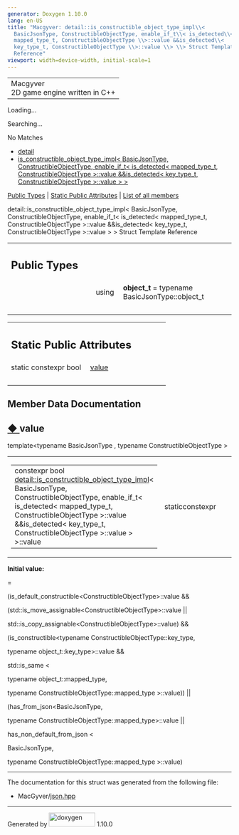 ```yaml
---
generator: Doxygen 1.10.0
lang: en-US
title: "Macgyver: detail::is_constructible_object_type_impl\\<
  BasicJsonType, ConstructibleObjectType, enable_if_t\\< is_detected\\<
  mapped_type_t, ConstructibleObjectType \\>::value &&is_detected\\<
  key_type_t, ConstructibleObjectType \\>::value \\> \\> Struct Template
  Reference"
viewport: width=device-width, initial-scale=1
---
```


<div id="top">

<div id="titlearea">

<table data-cellspacing="0" data-cellpadding="0">
<colgroup>
<col style="width: 100%" />
</colgroup>
<tbody>
<tr id="projectrow" class="odd">
<td id="projectalign"><div id="projectname">
Macgyver
</div>
<div id="projectbrief">
2D game engine written in C++
</div></td>
</tr>
</tbody>
</table>

</div>

<div id="main-nav">

</div>

<div id="MSearchSelectWindow"
onmouseover="return searchBox.OnSearchSelectShow()"
onmouseout="return searchBox.OnSearchSelectHide()"
onkeydown="return searchBox.OnSearchSelectKey(event)">

</div>

<div id="MSearchResultsWindow">

<div id="MSearchResults">

<div class="SRPage">

<div id="SRIndex">

<div id="SRResults">

</div>

<div id="Loading" class="SRStatus">

Loading...

</div>

<div id="Searching" class="SRStatus">

Searching...

</div>

<div id="NoMatches" class="SRStatus">

No Matches

</div>

</div>

</div>

</div>

</div>

<div id="nav-path" class="navpath">

- <a href="namespacedetail.html" class="el">detail</a>
- <a
  href="structdetail_1_1is__constructible__object__type__impl_3_01_basic_json_type_00_01_constructible_oe3af2486927b63ecadb7a7d2ea385f2a.html"
  class="el">is_constructible_object_type_impl&lt; BasicJsonType,
  ConstructibleObjectType, enable_if_t&lt; is_detected&lt; mapped_type_t,
  ConstructibleObjectType &gt;::value &amp;&amp;is_detected&lt;
  key_type_t, ConstructibleObjectType &gt;::value &gt; &gt;</a>

</div>

</div>

<div class="header">

<div class="summary">

[Public Types](#pub-types) \| [Static Public
Attributes](#pub-static-attribs) \| [List of all
members](structdetail_1_1is__constructible__object__type__impl_3_01_basic_json_type_00_01_constructible_o47d3f1d858163de67321be81dde3c5a8.html)

</div>

<div class="headertitle">

<div class="title">

detail::is_constructible_object_type_impl\< BasicJsonType,
ConstructibleObjectType, enable_if_t\< is_detected\< mapped_type_t,
ConstructibleObjectType \>::value &&is_detected\< key_type_t,
ConstructibleObjectType \>::value \> \> Struct Template Reference

</div>

</div>

</div>

<div class="contents">

<table class="memberdecls">
<colgroup>
<col style="width: 50%" />
<col style="width: 50%" />
</colgroup>
<tbody>
<tr class="odd heading">
<td colspan="2"><h2 id="public-types" class="groupheader"><span
id="pub-types"></span> Public Types</h2></td>
</tr>
<tr id="r_a4d2f18ba45ed33ff1e6f7be379ec3ecb"
class="even memitem:a4d2f18ba45ed33ff1e6f7be379ec3ecb">
<td class="memItemLeft" style="text-align: right;"
data-valign="top"><span id="a4d2f18ba45ed33ff1e6f7be379ec3ecb"></span>
using </td>
<td class="memItemRight" data-valign="bottom"><strong>object_t</strong>
= typename BasicJsonType::object_t</td>
</tr>
<tr class="odd separator:a4d2f18ba45ed33ff1e6f7be379ec3ecb">
<td colspan="2" class="memSeparator"> </td>
</tr>
</tbody>
</table>

<table class="memberdecls">
<colgroup>
<col style="width: 50%" />
<col style="width: 50%" />
</colgroup>
<tbody>
<tr class="odd heading">
<td colspan="2"><h2 id="static-public-attributes"
class="groupheader"><span id="pub-static-attribs"></span> Static Public
Attributes</h2></td>
</tr>
<tr id="r_ab3313b72e45caf312e3464d32fff3e67"
class="even memitem:ab3313b72e45caf312e3464d32fff3e67">
<td class="memItemLeft" style="text-align: right;"
data-valign="top">static constexpr bool </td>
<td class="memItemRight" data-valign="bottom"><a
href="#ab3313b72e45caf312e3464d32fff3e67" class="el">value</a></td>
</tr>
<tr class="odd separator:ab3313b72e45caf312e3464d32fff3e67">
<td colspan="2" class="memSeparator"> </td>
</tr>
</tbody>
</table>

## Member Data Documentation

<span id="ab3313b72e45caf312e3464d32fff3e67"></span>

## <span class="permalink">[◆ ](#ab3313b72e45caf312e3464d32fff3e67)</span>value

<div class="memitem">

<div class="memproto">

<div class="memtemplate">

template\<typename BasicJsonType , typename ConstructibleObjectType \>

</div>

<table class="mlabels">
<colgroup>
<col style="width: 50%" />
<col style="width: 50%" />
</colgroup>
<tbody>
<tr class="odd">
<td class="mlabels-left"><table class="memname">
<tbody>
<tr class="odd">
<td class="memname">constexpr bool <a
href="structdetail_1_1is__constructible__object__type__impl.html"
class="el">detail::is_constructible_object_type_impl</a>&lt;
BasicJsonType, ConstructibleObjectType, enable_if_t&lt; is_detected&lt;
mapped_type_t, ConstructibleObjectType &gt;::value
&amp;&amp;is_detected&lt; key_type_t, ConstructibleObjectType
&gt;::value &gt; &gt;::value</td>
</tr>
</tbody>
</table></td>
<td class="mlabels-right"><span class="mlabels"><span
class="mlabel">static</span><span
class="mlabel">constexpr</span></span></td>
</tr>
</tbody>
</table>

</div>

<div class="memdoc">

**Initial value:**

<div class="fragment">

<div class="line">

=

</div>

<div class="line">

(is_default_constructible\<ConstructibleObjectType\>::value &&

</div>

<div class="line">

(std::is_move_assignable\<ConstructibleObjectType\>::value \|\|

</div>

<div class="line">

std::is_copy_assignable\<ConstructibleObjectType\>::value) &&

</div>

<div class="line">

(is_constructible\<<span class="keyword">typename</span>
ConstructibleObjectType::key_type,

</div>

<div class="line">

<span class="keyword">typename</span> object_t::key_type\>::value &&

</div>

<div class="line">

std::is_same \<

</div>

<div class="line">

<span class="keyword">typename</span> object_t::mapped_type,

</div>

<div class="line">

<span class="keyword">typename</span>
ConstructibleObjectType::mapped_type \>::value)) \|\|

</div>

<div class="line">

(has_from_json\<BasicJsonType,

</div>

<div class="line">

<span class="keyword">typename</span>
ConstructibleObjectType::mapped_type\>::value \|\|

</div>

<div class="line">

has_non_default_from_json \<

</div>

<div class="line">

BasicJsonType,

</div>

<div class="line">

<span class="keyword">typename</span>
ConstructibleObjectType::mapped_type \>::value)

</div>

</div>

</div>

</div>

------------------------------------------------------------------------

The documentation for this struct was generated from the following file:

- MacGyver/<a href="json_8hpp_source.html" class="el">json.hpp</a>

</div>

------------------------------------------------------------------------

<span class="small">Generated
by [<img src="doxygen.svg" class="footer" width="104" height="31"
alt="doxygen" />](https://www.doxygen.org/index.html) 1.10.0</span>
